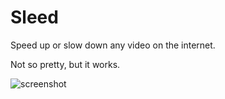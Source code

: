 # Sleed

Speed up or slow down any video on the internet.

Not so pretty, but it works.

![screenshot](https://i.imgur.com/i38RZkp.png)
